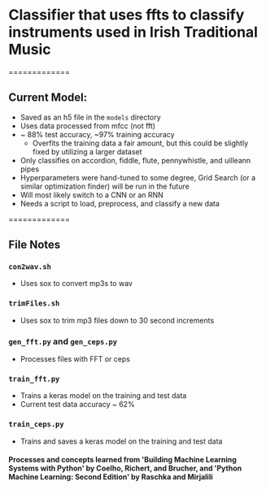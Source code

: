 # Classifier that uses ffts to classify instruments used in Irish Traditional Music #

=============

## Current Model: ##
* Saved as an h5 file in the `models` directory
* Uses data processed from mfcc (not fft)
* ~ 88% test accuracy, ~97% training accuracy
	* Overfits the training data a fair amount, but this could be slightly fixed by utilizing a larger dataset
* Only classifies on accordion, fiddle, flute, pennywhistle, and uilleann pipes
* Hyperparameters were hand-tuned to some degree, Grid Search (or a similar optimization finder)  will be run in the future
* Will most likely switch to a CNN or an RNN
* Needs a script to load, preprocess, and classify a new data


=============


## File Notes ##
### `con2wav.sh` ###
* Uses sox to convert mp3s to wav


### `trimFiles.sh` ###
* Uses sox to trim mp3 files down to 30 second increments


### `gen_fft.py` and `gen_ceps.py` ###
* Processes files with FFT or ceps


### `train_fft.py` ###
* Trains a keras model on the training and test data
* Current test data accuracy ~ 62%


### `train_ceps.py` ###
* Trains and saves a keras model on the training and test data



#### Processes and concepts learned from 'Building Machine Learning Systems with Python' by Coelho, Richert, and Brucher, and 'Python Machine Learning: Second Edition' by Raschka and Mirjalili ####
